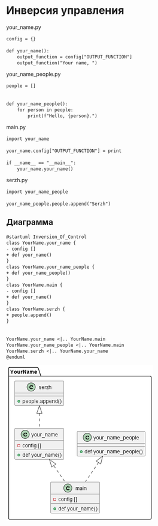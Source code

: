 # Инверсия управления

your_name.py
```
config = {}

def your_name():
    output_function = config["OUTPUT_FUNCTION"]
    output_function("Your name, ")
```

your_name_people.py
```
people = []


def your_name_people():
    for person in people:
        print(f"Hello, {person}.")
```

main.py
```
import your_name

your_name.config["OUTPUT_FUNCTION"] = print

if __name__ == "__main__":
    your_name.your_name()
```

serzh.py
```
import your_name_people

your_name_people.people.append("Serzh")
```

## Диаграмма

```
@startuml Inversion_Of_Control
class YourName.your_name {
- config []
+ def your_name()
}
class YourName.your_name_people {
+ def your_name_people()
}
class YourName.main {
- config []
+ def your_name()
}
class YourName.serzh {
+ people.append()
}


YourName.your_name <|.. YourName.main
YourName.your_name_people <|.. YourName.main
YourName.serzh <|.. YourName.your_name
@enduml
```
![инверсия контроля](https://github.com/SKulLHelL/programming-technologies-and-methods/blob/main/%D0%9F%D1%80%D0%B0%D0%BA%D1%82%D0%B8%D0%BA%D0%B0%20%E2%84%966/screenshots/Inversion_Of_Control.png)
